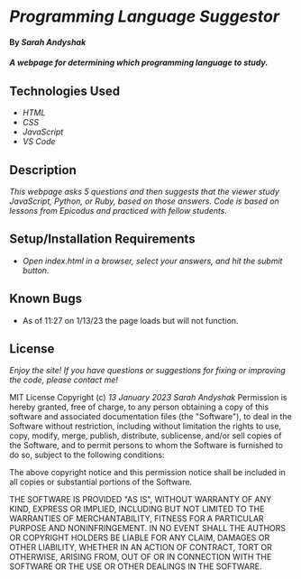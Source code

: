 # _Programming Language Suggestor_

#### By _**Sarah Andyshak**_

#### _A webpage for determining which programming language to study._

## Technologies Used

* _HTML_
* _CSS_
* _JavaScript_
* _VS Code_

## Description

_This webpage asks 5 questions and then suggests that the viewer study JavaScript, Python, or Ruby, based on those answers. Code is based on lessons from Epicodus and practiced with fellow students._

## Setup/Installation Requirements

* _Open index.html in a browser, select your answers, and hit the submit button._

## Known Bugs

* As of 11:27 on 1/13/23 the page loads but will not function.

## License

_Enjoy the site! If you have questions or suggestions for fixing or improving the code, please contact me!_

MIT License
Copyright (c) _13 January 2023_ _Sarah Andyshak_
Permission is hereby granted, free of charge, to any person obtaining a copy
of this software and associated documentation files (the "Software"), to deal
in the Software without restriction, including without limitation the rights
to use, copy, modify, merge, publish, distribute, sublicense, and/or sell
copies of the Software, and to permit persons to whom the Software is
furnished to do so, subject to the following conditions:

The above copyright notice and this permission notice shall be included in all
copies or substantial portions of the Software.

THE SOFTWARE IS PROVIDED "AS IS", WITHOUT WARRANTY OF ANY KIND, EXPRESS OR
IMPLIED, INCLUDING BUT NOT LIMITED TO THE WARRANTIES OF MERCHANTABILITY,
FITNESS FOR A PARTICULAR PURPOSE AND NONINFRINGEMENT. IN NO EVENT SHALL THE
AUTHORS OR COPYRIGHT HOLDERS BE LIABLE FOR ANY CLAIM, DAMAGES OR OTHER
LIABILITY, WHETHER IN AN ACTION OF CONTRACT, TORT OR OTHERWISE, ARISING FROM,
OUT OF OR IN CONNECTION WITH THE SOFTWARE OR THE USE OR OTHER DEALINGS IN THE
SOFTWARE.